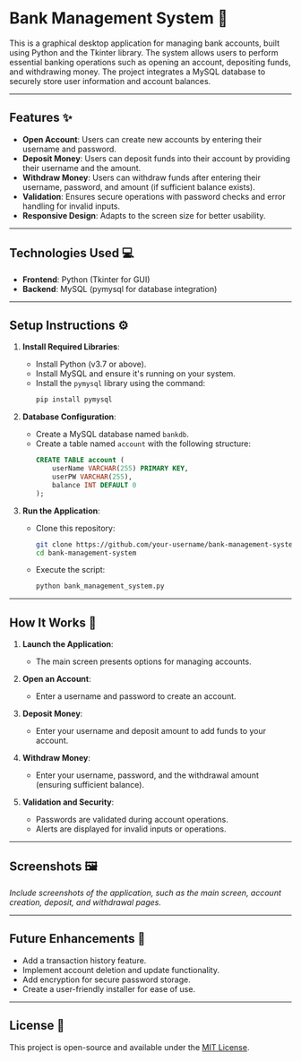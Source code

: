 # Bank Management System 🏦

This is a graphical desktop application for managing bank accounts, built using Python and the Tkinter library. The system allows users to perform essential banking operations such as opening an account, depositing funds, and withdrawing money. The project integrates a MySQL database to securely store user information and account balances.

---

## Features ✨

- **Open Account**: Users can create new accounts by entering their username and password.
- **Deposit Money**: Users can deposit funds into their account by providing their username and the amount.
- **Withdraw Money**: Users can withdraw funds after entering their username, password, and amount (if sufficient balance exists).
- **Validation**: Ensures secure operations with password checks and error handling for invalid inputs.
- **Responsive Design**: Adapts to the screen size for better usability.

---

## Technologies Used 💻

- **Frontend**: Python (Tkinter for GUI)
- **Backend**: MySQL (pymysql for database integration)

---

## Setup Instructions ⚙️

1. **Install Required Libraries**:
   - Install Python (v3.7 or above).
   - Install MySQL and ensure it's running on your system.
   - Install the `pymysql` library using the command:
     ```bash
     pip install pymysql
     ```

2. **Database Configuration**:
   - Create a MySQL database named `bankdb`.
   - Create a table named `account` with the following structure:
     ```sql
     CREATE TABLE account (
         userName VARCHAR(255) PRIMARY KEY,
         userPW VARCHAR(255),
         balance INT DEFAULT 0
     );
     ```

3. **Run the Application**:
   - Clone this repository:
     ```bash
     git clone https://github.com/your-username/bank-management-system.git
     cd bank-management-system
     ```
   - Execute the script:
     ```bash
     python bank_management_system.py
     ```

---

## How It Works 🔧

1. **Launch the Application**:
   - The main screen presents options for managing accounts.

2. **Open an Account**:
   - Enter a username and password to create an account.

3. **Deposit Money**:
   - Enter your username and deposit amount to add funds to your account.

4. **Withdraw Money**:
   - Enter your username, password, and the withdrawal amount (ensuring sufficient balance).

5. **Validation and Security**:
   - Passwords are validated during account operations.
   - Alerts are displayed for invalid inputs or operations.

---

## Screenshots 🖼️

*Include screenshots of the application, such as the main screen, account creation, deposit, and withdrawal pages.*

---

## Future Enhancements 🚀

- Add a transaction history feature.
- Implement account deletion and update functionality.
- Add encryption for secure password storage.
- Create a user-friendly installer for ease of use.

---

## License 📜

This project is open-source and available under the [MIT License](LICENSE).
